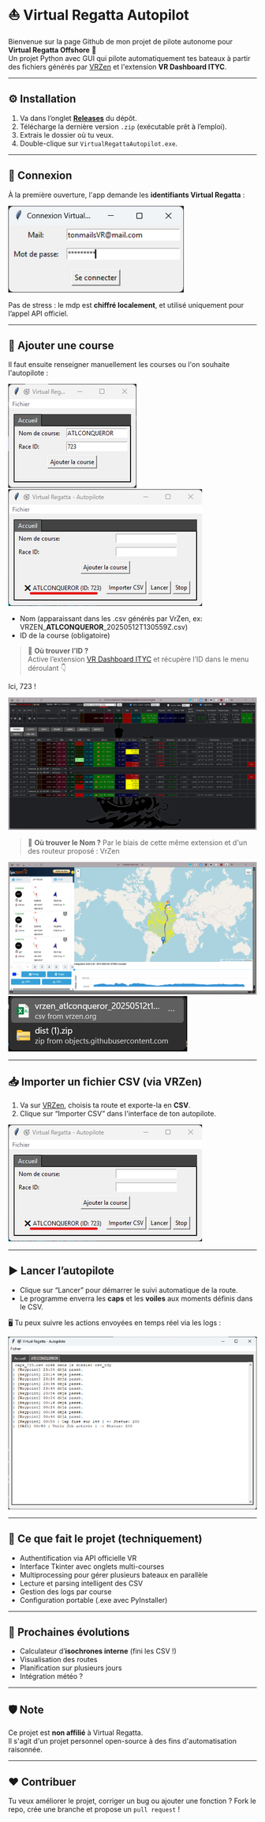 # ⛵ Virtual Regatta Autopilot

Bienvenue sur la page Github de mon projet de pilote autonome pour **Virtual Regatta Offshore** 🧭  
Un projet Python avec GUI qui pilote automatiquement tes bateaux à partir des fichiers générés par [VRZen](https://routage.vrzen.org/) et l'extension **VR Dashboard ITYC**.

---

## ⚙️ Installation

1. Va dans l’onglet **[Releases](https://github.com/Jude-A/virtual-regatta-autopilot/releases)** du dépôt.
2. Télécharge la dernière version `.zip` (exécutable prêt à l’emploi).
3. Extrais le dossier où tu veux.
4. Double-clique sur `VirtualRegattaAutopilot.exe`.

---

## 🔐 Connexion

À la première ouverture, l'app demande les **identifiants Virtual Regatta** :

![Connexion](assets/login.png)

Pas de stress : le mdp est **chiffré localement**, et utilisé uniquement pour l’appel API officiel.

---

## 🏁 Ajouter une course

Il faut ensuite renseigner manuellement les courses ou l'on souhaite l'autopilote :  

![Ajout de course](assets/add_race.png)
![Exemple de CSV importé](assets/import-csv.png)

- Nom (apparaissant dans les .csv générés par VrZen, ex: VRZEN_**ATLCONQUEROR**_20250512T130559Z.csv)
- ID de la course (obligatoire)

> 📌 **Où trouver l’ID ?**  
> Active l’extension [VR Dashboard ITYC](https://chromewebstore.google.com/detail/vr-dashboard-ityc/mhgineegmgpjljjpmocmnlaonmegjkdg) et récupère l’ID dans le menu déroulant 👇

Ici, 723 !

![Choix d’une course dans ITYC](assets/course-id-ityc.png)

> 📌 **Où trouver le Nom ?**
> Par le biais de cette même extension et d'un des routeur proposé : VrZen
> 
![Carte de route VRZen](assets/vrzen-map.png)
![Nom .csv](assets/image.png)

---

## 📥 Importer un fichier CSV (via VRZen)

1. Va sur [VRZen](https://routage.vrzen.org), choisis ta route et exporte-la en **CSV**.
2. Clique sur “Importer CSV” dans l'interface de ton autopilote.

![Exemple de CSV importé](assets/import-csv.png)

---

## ▶️ Lancer l’autopilote

- Clique sur “Lancer” pour démarrer le suivi automatique de la route.
- Le programme enverra les **caps** et les **voiles** aux moments définis dans le CSV.

🖥️ Tu peux suivre les actions envoyées en temps réel via les logs :

![Logs dans l'interface](assets/logs.png)

---

## 🧠 Ce que fait le projet (techniquement)

- Authentification via API officielle VR
- Interface Tkinter avec onglets multi-courses
- Multiprocessing pour gérer plusieurs bateaux en parallèle
- Lecture et parsing intelligent des CSV
- Gestion des logs par course
- Configuration portable (.exe avec PyInstaller)

---

## 🚧 Prochaines évolutions

- Calculateur d’**isochrones interne** (fini les CSV !)
- Visualisation des routes
- Planification sur plusieurs jours
- Intégration météo ?

---

## 🛡️ Note

Ce projet est **non affilié** à Virtual Regatta.  
Il s'agit d'un projet personnel open-source à des fins d'automatisation raisonnée.

---

## ❤️ Contribuer

Tu veux améliorer le projet, corriger un bug ou ajouter une fonction ? Fork le repo, crée une branche et propose un `pull request` !

